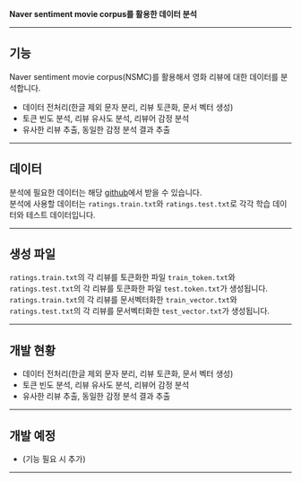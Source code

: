 **Naver sentiment movie corpus를 활용한 데이터 분석**
- - -
## 기능

Naver sentiment movie corpus(NSMC)를 활용해서 영화 리뷰에 대한 데이터를 분석합니다.  
* 데이터 전처리(한글 제외 문자 분리, 리뷰 토큰화, 문서 벡터 생성)
* 토큰 빈도 분석, 리뷰 유사도 분석, 리뷰어 감정 분석
* 유사한 리뷰 추출, 동일한 감정 분석 결과 추출
- - -

## 데이터

분석에 필요한 데이터는 해당 [github](https://github.com/e9t/nsmc)에서 받을 수 있습니다.  
분석에 사용할 데이터는 `ratings.train.txt`와 `ratings.test.txt`로 각각 학습 데이터와 테스트 데이터입니다.
- - -

## 생성 파일

`ratings.train.txt`의 각 리뷰를 토큰화한 파일 `train_token.txt`와  
`ratings.test.txt`의 각 리뷰를 토큰화한 파일 `test.token.txt`가 생성됩니다.  
`ratings.train.txt`의 각 리뷰를 문서벡터화한 `train_vector.txt`와  
`ratings.test.txt`의 각 리뷰를 문서벡터화한 `test_vector.txt`가 생성됩니다.
- - -

## 개발 현황

* 데이터 전처리(한글 제외 문자 분리, 리뷰 토큰화, 문서 벡터 생성)
* 토큰 빈도 분석, 리뷰 유사도 분석, 리뷰어 감정 분석
* 유사한 리뷰 추출, 동일한 감정 분석 결과 추출
- - -

## 개발 예정
* (기능 필요 시 추가)
- - -
